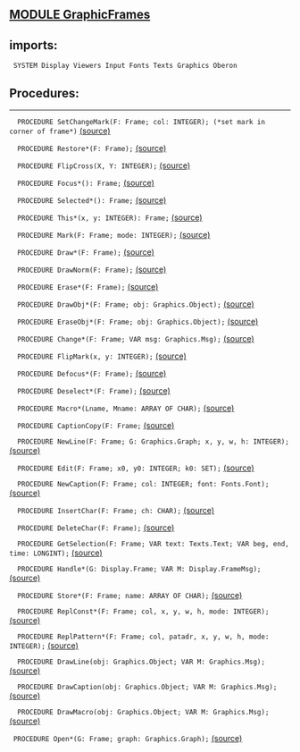 
## [MODULE GraphicFrames](https://github.com/io-core/Draw/blob/main/GraphicFrames.Mod)

  ## imports:
` SYSTEM Display Viewers Input Fonts Texts Graphics Oberon`
## Procedures:
---

`  PROCEDURE SetChangeMark(F: Frame; col: INTEGER); (*set mark in corner of frame*)` [(source)](https://github.com/io-core/Draw/blob/main/GraphicFrames.Mod#L76)


`  PROCEDURE Restore*(F: Frame);` [(source)](https://github.com/io-core/Draw/blob/main/GraphicFrames.Mod#L85)


`  PROCEDURE FlipCross(X, Y: INTEGER);` [(source)](https://github.com/io-core/Draw/blob/main/GraphicFrames.Mod#L102)


`  PROCEDURE Focus*(): Frame;` [(source)](https://github.com/io-core/Draw/blob/main/GraphicFrames.Mod#L113)


`  PROCEDURE Selected*(): Frame;` [(source)](https://github.com/io-core/Draw/blob/main/GraphicFrames.Mod#L118)


`  PROCEDURE This*(x, y: INTEGER): Frame;` [(source)](https://github.com/io-core/Draw/blob/main/GraphicFrames.Mod#L123)


`  PROCEDURE Mark(F: Frame; mode: INTEGER);` [(source)](https://github.com/io-core/Draw/blob/main/GraphicFrames.Mod#L128)


`  PROCEDURE Draw*(F: Frame);` [(source)](https://github.com/io-core/Draw/blob/main/GraphicFrames.Mod#L133)


`  PROCEDURE DrawNorm(F: Frame);` [(source)](https://github.com/io-core/Draw/blob/main/GraphicFrames.Mod#L138)


`  PROCEDURE Erase*(F: Frame);` [(source)](https://github.com/io-core/Draw/blob/main/GraphicFrames.Mod#L143)


`  PROCEDURE DrawObj*(F: Frame; obj: Graphics.Object);` [(source)](https://github.com/io-core/Draw/blob/main/GraphicFrames.Mod#L148)


`  PROCEDURE EraseObj*(F: Frame; obj: Graphics.Object);` [(source)](https://github.com/io-core/Draw/blob/main/GraphicFrames.Mod#L153)


`  PROCEDURE Change*(F: Frame; VAR msg: Graphics.Msg);` [(source)](https://github.com/io-core/Draw/blob/main/GraphicFrames.Mod#L158)


`  PROCEDURE FlipMark(x, y: INTEGER);` [(source)](https://github.com/io-core/Draw/blob/main/GraphicFrames.Mod#L163)


`  PROCEDURE Defocus*(F: Frame);` [(source)](https://github.com/io-core/Draw/blob/main/GraphicFrames.Mod#L169)


`  PROCEDURE Deselect*(F: Frame);` [(source)](https://github.com/io-core/Draw/blob/main/GraphicFrames.Mod#L179)


`  PROCEDURE Macro*(Lname, Mname: ARRAY OF CHAR);` [(source)](https://github.com/io-core/Draw/blob/main/GraphicFrames.Mod#L188)


`  PROCEDURE CaptionCopy(F: Frame;` [(source)](https://github.com/io-core/Draw/blob/main/GraphicFrames.Mod#L211)


`  PROCEDURE NewLine(F: Frame; G: Graphics.Graph; x, y, w, h: INTEGER);` [(source)](https://github.com/io-core/Draw/blob/main/GraphicFrames.Mod#L232)


`  PROCEDURE Edit(F: Frame; x0, y0: INTEGER; k0: SET);` [(source)](https://github.com/io-core/Draw/blob/main/GraphicFrames.Mod#L239)


`  PROCEDURE NewCaption(F: Frame; col: INTEGER; font: Fonts.Font);` [(source)](https://github.com/io-core/Draw/blob/main/GraphicFrames.Mod#L324)


`  PROCEDURE InsertChar(F: Frame; ch: CHAR);` [(source)](https://github.com/io-core/Draw/blob/main/GraphicFrames.Mod#L332)


`  PROCEDURE DeleteChar(F: Frame);` [(source)](https://github.com/io-core/Draw/blob/main/GraphicFrames.Mod#L342)


`  PROCEDURE GetSelection(F: Frame; VAR text: Texts.Text; VAR beg, end, time: LONGINT);` [(source)](https://github.com/io-core/Draw/blob/main/GraphicFrames.Mod#L357)


`  PROCEDURE Handle*(G: Display.Frame; VAR M: Display.FrameMsg);` [(source)](https://github.com/io-core/Draw/blob/main/GraphicFrames.Mod#L367)


`  PROCEDURE Store*(F: Frame; name: ARRAY OF CHAR);` [(source)](https://github.com/io-core/Draw/blob/main/GraphicFrames.Mod#L425)


`  PROCEDURE ReplConst*(F: Frame; col, x, y, w, h, mode: INTEGER);` [(source)](https://github.com/io-core/Draw/blob/main/GraphicFrames.Mod#L431)


`  PROCEDURE ReplPattern*(F: Frame; col, patadr, x, y, w, h, mode: INTEGER);` [(source)](https://github.com/io-core/Draw/blob/main/GraphicFrames.Mod#L440)


`  PROCEDURE DrawLine(obj: Graphics.Object; VAR M: Graphics.Msg);` [(source)](https://github.com/io-core/Draw/blob/main/GraphicFrames.Mod#L449)


`  PROCEDURE DrawCaption(obj: Graphics.Object; VAR M: Graphics.Msg);` [(source)](https://github.com/io-core/Draw/blob/main/GraphicFrames.Mod#L469)


`  PROCEDURE DrawMacro(obj: Graphics.Object; VAR M: Graphics.Msg);` [(source)](https://github.com/io-core/Draw/blob/main/GraphicFrames.Mod#L498)


`  PROCEDURE Open*(G: Frame; graph: Graphics.Graph); ` [(source)](https://github.com/io-core/Draw/blob/main/GraphicFrames.Mod#L518)

